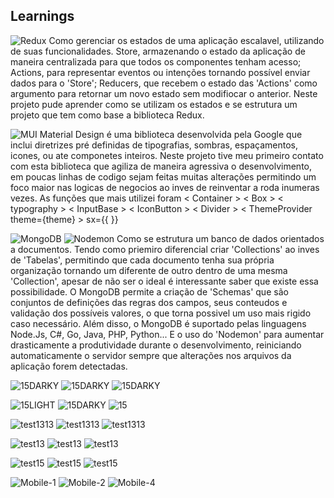 ## Learnings
![Redux](https://img.shields.io/badge/redux-%23593d88.svg?style=for-the-badge&logo=redux&logoColor=white) Como gerenciar os estados de uma aplicação escalavel, utilizando de suas funcionalidades. Store, armazenando o estado da aplicação de maneira centralizada para que todos os componentes tenham acesso; Actions, para representar eventos ou intenções tornando possível enviar dados para o 'Store'; Reducers, que recebem o estado das 'Actions' como argumento para retornar um novo estado sem modifiocar o anterior. Neste projeto pude aprender como se utilizam os estados e se estrutura um projeto que tem como base a biblioteca Redux.

![MUI](https://img.shields.io/badge/MUI-%230081CB.svg?style=for-the-badge&logo=mui&logoColor=white) Material Design é uma biblioteca desenvolvida pela Google que inclui diretrizes pré definidas de tipografias, sombras, espaçamentos, icones, ou ate componetes inteiros. Neste projeto tive meu primeiro contato com esta biblioteca que agiliza de maneira agressiva o desenvolvimento, em poucas linhas de codigo sejam feitas muitas alterações permitindo um foco maior nas logicas de negocios ao inves de reinventar a roda inumeras vezes. As funções que mais utilizei foram < Container > < Box > < typography > < InputBase > < IconButton > < Divider > < ThemeProvider theme={theme} > sx={{ }}

![MongoDB](https://img.shields.io/badge/MongoDB-%234ea94b.svg?style=for-the-badge&logo=mongodb&logoColor=white) ![Nodemon](https://img.shields.io/badge/NODEMON-%23323330.svg?style=for-the-badge&logo=nodemon&logoColor=%BBDEAD) Como se estrutura um banco de dados orientados a documentos. Tendo como priemiro diferencial criar 'Collections' ao inves de 'Tabelas', permitindo que cada documento tenha sua própria organização tornando um diferente de outro dentro de uma mesma 'Collection', apesar de não ser o ideal é interessante saber que existe essa possibilidade. O MongoDB permite a criação de 'Schemas' que são conjuntos de definições das regras dos campos, seus conteudos e validação dos possíveis valores, o que torna possivel um uso mais rigido caso necessário. Além disso, o MongoDB é suportado pelas linguagens Node.Js, C#, Go, Java, PHP, Python... E o uso do 'Nodemon' para  aumentar drasticamente a produtividade durante o desenvolvimento, reiniciando automaticamente o servidor sempre que alterações nos arquivos da aplicação forem detectadas.

![15DARKY](https://github.com/ArthurSantDev/Tests/assets/159972613/fab7abbf-0ad5-4461-be28-5595ccd2abc4)
![15DARKY](https://github.com/ArthurSantDev/Tests/assets/159972613/fab7abbf-0ad5-4461-be28-5595ccd2abc4)
![15DARKY](https://github.com/ArthurSantDev/Tests/assets/159972613/fab7abbf-0ad5-4461-be28-5595ccd2abc4)

![15LIGHT](https://github.com/ArthurSantDev/Tests/assets/159972613/957e4b9f-68bf-4236-9301-126b125c7442)
![15DARKY](https://github.com/ArthurSantDev/Tests/assets/159972613/fab7abbf-0ad5-4461-be28-5595ccd2abc4)
![15](https://github.com/ArthurSantDev/Tests/assets/159972613/fe25cf64-8f95-4587-815a-4963216a6421)

![test1313](https://github.com/ArthurSantDev/Tests/assets/159972613/dac4240d-1957-41ac-bdfc-d329c8d60698)
![test1313](https://github.com/ArthurSantDev/Tests/assets/159972613/dac4240d-1957-41ac-bdfc-d329c8d60698)
![test1313](https://github.com/ArthurSantDev/Tests/assets/159972613/dac4240d-1957-41ac-bdfc-d329c8d60698)

![test13](https://github.com/ArthurSantDev/Tests/assets/159972613/63b4eff9-ad18-460d-8e00-d43b11aff935)
![test13](https://github.com/ArthurSantDev/Tests/assets/159972613/63b4eff9-ad18-460d-8e00-d43b11aff935)
![test13](https://github.com/ArthurSantDev/Tests/assets/159972613/63b4eff9-ad18-460d-8e00-d43b11aff935)

![test15](https://github.com/ArthurSantDev/HighTrip/assets/159972613/01f95fc1-19dc-47db-b339-08dda260d21a)
![test15](https://github.com/ArthurSantDev/HighTrip/assets/159972613/01f95fc1-19dc-47db-b339-08dda260d21a)
![test15](https://github.com/ArthurSantDev/HighTrip/assets/159972613/01f95fc1-19dc-47db-b339-08dda260d21a)

![Mobile-1](https://github.com/ArthurSantDev/Tests/assets/159972613/73255345-babf-41ea-b1f6-83ecc3a4c22a)
![Mobile-2](https://github.com/ArthurSantDev/Tests/assets/159972613/49c31dd9-d8f4-44ef-adb8-f8d4233ea551)
![Mobile-4](https://github.com/ArthurSantDev/Tests/assets/159972613/b4c5f0d9-6d58-4e5d-951d-770c4bc10e9b)
